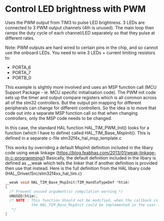 # Control LED brightness with PWM

Uses the PWM output from TIM3 to pulse LED brightness.
3 LEDs are connected to 3 PWM output channels (4th is unused).
The main loop then ramps the duty cycle of each channel/LED separately so that they pulse at different rates.

Note: PWM outputs are hard wired to certain pins in the chip, and so cannot use the onboard LEDs.
You need to wire 3 LEDs + current limiting resistors to:
 - PORTA_6
 - PORTA_7
 - PORTB_0
 
This example is slightly more involved and uses an MSP function call (MCU Support Package - ie. MCU specific initialisation code).
The PWM init code sets up the timer and output compare registers which is all common across all of the stm32 controllers.
But the output pin mapping for different peripherals can change for different controllers. 
So the idea is to move that code out into a separate MSP function call so that when changing controllers, only the MSP code needs to be changed.
 
In this case, the standard HAL function HAL_TIM_PWM_Init() looks for a function (which I have to define) called HAL_TIM_Base_MspInit().
This is defined in a separate c-file stm32f4x_hal_msp_template.c

This works by overriding a default MspInit definition included in the libary code using weak linkage (https://blog.feabhas.com/2013/01/weak-linkage-in-c-programming/)
Basically, the default definition included in the libary is defined as __weak which tells the linker that if another definition is provided then use that instead.
Here is the full definition from the HAL libary code (HAL_Driver/Src/stm32f4xx_hal_tim.c)
```c
__weak void HAL_TIM_Base_MspInit(TIM_HandleTypeDef *htim)
{
  /* Prevent unused argument(s) compilation warning */
  UNUSED(htim);
  /* NOTE : This function Should not be modified, when the callback is needed,
            the HAL_TIM_Base_MspInit could be implemented in the user file
   */
}
```